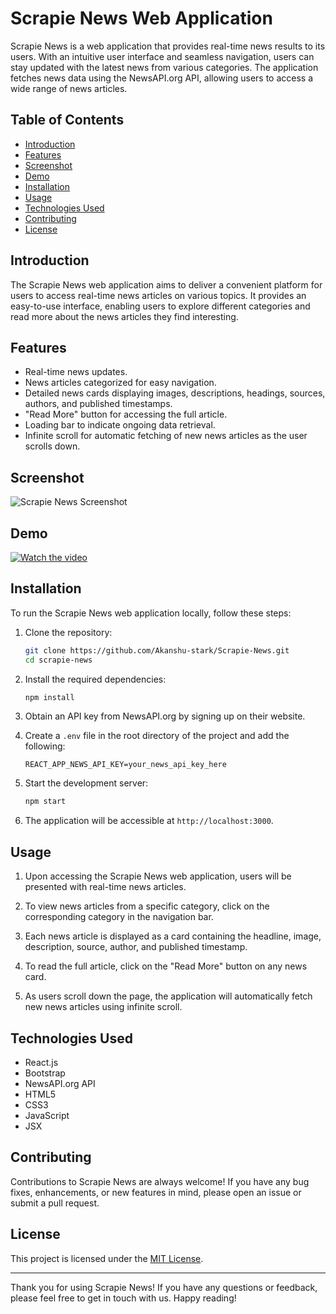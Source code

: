# Scrapie News Web Application

Scrapie News is a web application that provides real-time news results to its users. With an intuitive user interface and seamless navigation, users can stay updated with the latest news from various categories. The application fetches news data using the NewsAPI.org API, allowing users to access a wide range of news articles.

## Table of Contents

- [Introduction](#introduction)
- [Features](#features)
- [Screenshot](#screenshot)
- [Demo](#demo)
- [Installation](#installation)
- [Usage](#usage)
- [Technologies Used](#technologies-used)
- [Contributing](#contributing)
- [License](#license)

## Introduction

The Scrapie News web application aims to deliver a convenient platform for users to access real-time news articles on various topics. It provides an easy-to-use interface, enabling users to explore different categories and read more about the news articles they find interesting.

## Features

- Real-time news updates.
- News articles categorized for easy navigation.
- Detailed news cards displaying images, descriptions, headings, sources, authors, and published timestamps.
- "Read More" button for accessing the full article.
- Loading bar to indicate ongoing data retrieval.
- Infinite scroll for automatic fetching of new news articles as the user scrolls down.

## Screenshot

![Scrapie News Screenshot](https://github.com/Akanshu-stark/Scrapie-News/assets/69504019/349894a0-7561-4e42-ad35-5a9a0f081d6c)

## Demo

[![Watch the video](https://img.youtube.com/vi/Nqy60s7pSyA/hqdefault.jpg)](https://www.youtube.com/embed/Nqy60s7pSyA)


## Installation

To run the Scrapie News web application locally, follow these steps:

1. Clone the repository:

   ```bash
   git clone https://github.com/Akanshu-stark/Scrapie-News.git
   cd scrapie-news
   ```

2. Install the required dependencies:

   ```bash
   npm install
   ```

3. Obtain an API key from NewsAPI.org by signing up on their website.

4. Create a `.env` file in the root directory of the project and add the following:

   ```dotenv
   REACT_APP_NEWS_API_KEY=your_news_api_key_here
   ```

5. Start the development server:

   ```bash
   npm start
   ```

6. The application will be accessible at `http://localhost:3000`.

## Usage

1. Upon accessing the Scrapie News web application, users will be presented with real-time news articles.

2. To view news articles from a specific category, click on the corresponding category in the navigation bar.

3. Each news article is displayed as a card containing the headline, image, description, source, author, and published timestamp.

4. To read the full article, click on the "Read More" button on any news card.

5. As users scroll down the page, the application will automatically fetch new news articles using infinite scroll.

## Technologies Used

- React.js
- Bootstrap
- NewsAPI.org API
- HTML5
- CSS3
- JavaScript
- JSX

## Contributing

Contributions to Scrapie News are always welcome! If you have any bug fixes, enhancements, or new features in mind, please open an issue or submit a pull request.

## License

This project is licensed under the [MIT License](https://opensource.org/licenses/MIT).

---

Thank you for using Scrapie News! If you have any questions or feedback, please feel free to get in touch with us. Happy reading!
